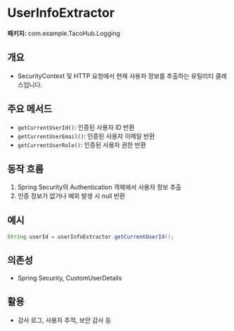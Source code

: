 # UserInfoExtractor

**패키지:** com.example.TacoHub.Logging

## 개요
- SecurityContext 및 HTTP 요청에서 현재 사용자 정보를 추출하는 유틸리티 클래스입니다.

## 주요 메서드
- `getCurrentUserId()`: 인증된 사용자 ID 반환
- `getCurrentUserEmail()`: 인증된 사용자 이메일 반환
- `getCurrentUserRole()`: 인증된 사용자 권한 반환

## 동작 흐름
1. Spring Security의 Authentication 객체에서 사용자 정보 추출
2. 인증 정보가 없거나 예외 발생 시 null 반환

## 예시
```java
String userId = userInfoExtractor.getCurrentUserId();
```

## 의존성
- Spring Security, CustomUserDetails

## 활용
- 감사 로그, 사용자 추적, 보안 감사 등
